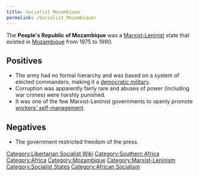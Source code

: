 ```yaml
---
title: Socialist Mozambique
permalink: /Socialist_Mozambique/
---
```


The **People's Republic of Mozambique** was a
[Marxist-Leninist](Marxist-Leninism.md "wikilink") state that existed in
[Mozambique](Mozambique.md "wikilink") from 1975 to 1990.

## Positives

- The army had no formal hierarchy and was based on a system of elected
  commanders, making it a [democratic
  military](Democratic_Military.md "wikilink").
- Corruption was apparently fairly rare and abuses of power (including
  war crimes) were harshly punished.
- It was one of the few Marxist-Leninist governments to openly promote
  [workers' self-management](Workers'_Self-Management.md "wikilink").

## Negatives

- The government restricted freedom of the press.

[Category:Libertarian Socialist
Wiki](Category:Libertarian_Socialist_Wiki.md "wikilink") [Category:Southern
Africa](Category:Southern_Africa.md "wikilink")
[Category:Africa](Category:Africa.md "wikilink")
[Category:Mozambique](Category:Mozambique.md "wikilink")
[Category:Marxist-Leninism](Category:Marxist-Leninism.md "wikilink")
[Category:Socialist States](Category:Socialist_States.md "wikilink")
[Category:African Socialism](Category:African_Socialism.md "wikilink")